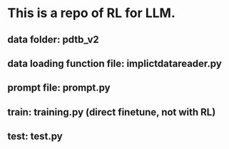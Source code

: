# This is a repo of RL for LLM.

## data folder: pdtb_v2

## data loading function file: implictdatareader.py

## prompt file: prompt.py

## train: training.py (direct finetune, not with RL)

## test: test.py

